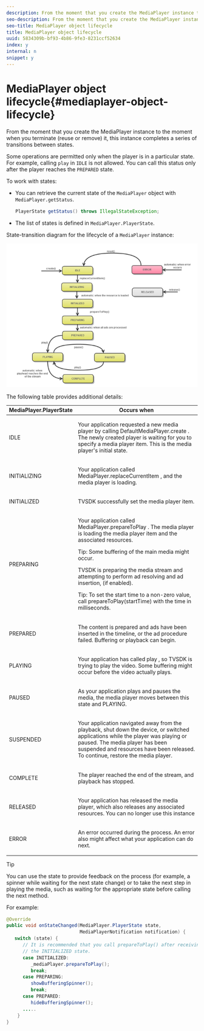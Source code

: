 ```yaml
---
description: From the moment that you create the MediaPlayer instance to the moment when you terminate (reuse or remove) it, this instance completes a series of transitions between states.
seo-description: From the moment that you create the MediaPlayer instance to the moment when you terminate (reuse or remove) it, this instance completes a series of transitions between states.
seo-title: MediaPlayer object lifecycle
title: MediaPlayer object lifecycle
uuid: 5834309b-bf93-4b86-9fe3-8231ccf52634
index: y
internal: n
snippet: y
---
```


# MediaPlayer object lifecycle{#mediaplayer-object-lifecycle}

From the moment that you create the MediaPlayer instance to the moment when you terminate (reuse or remove) it, this instance completes a series of transitions between states.

Some operations are permitted only when the player is in a particular state. For example, calling `play` in `IDLE` is not allowed. You can call this status only after the player reaches the `PREPARED` state.

To work with states:

* You can retrieve the current state of the `MediaPlayer` object with `MediaPlayer.getStatus`.

  ```java
  PlayerState getStatus() throws IllegalStateException;
  ```

* The list of states is defined in `MediaPlayer.PlayerState`.

State-transition diagram for the lifecycle of a `MediaPlayer` instance: 
<a id="fig_1C55DE3F186F4B36AFFDCDE90379534C"></a>

![](assets/player-state-transitions-diagram-android_1.2_web.png)

The following table provides additional details:  

<table id="table_426F0093E4214EA88CD72A7796B58DFD"> 
 <thead> 
  <tr> 
   <th colname="col1" class="entry"> MediaPlayer.PlayerState </th> 
   <th colname="col2" class="entry"> Occurs when </th> 
  </tr> 
 </thead>
 <tbody> 
  <tr> 
   <td colname="col1"> <span class="codeph"> IDLE </span> </td> 
   <td colname="col2"> <p>Your application requested a new media player by calling <span class="codeph"> DefaultMediaPlayer.create </span>. The newly created player is waiting for you to specify a media player item. This is the media player's initial state. </p> </td> 
  </tr> 
  <tr> 
   <td colname="col1"> <span class="codeph"> INITIALIZING </span> </td> 
   <td colname="col2"> <p>Your application called <span class="codeph"> MediaPlayer.replaceCurrentItem </span>, and the media player is loading. </p> </td> 
  </tr> 
  <tr> 
   <td colname="col1"> <span class="codeph"> INITIALIZED </span> </td> 
   <td colname="col2"> <p>TVSDK successfully set the media player item. </p> </td> 
  </tr> 
  <tr> 
   <td colname="col1"> <span class="codeph"> PREPARING </span> </td> 
   <td colname="col2"> <p>Your application called <span class="codeph"> MediaPlayer.prepareToPlay </span>. The media player is loading the media player item and the associated resources. </p> <p>Tip:  Some buffering of the main media might occur. </p> <p>TVSDK is preparing the media stream and attempting to perform ad resolving and ad insertion, (if enabled). </p> <p>Tip:  To set the start time to a non-zero value, call <span class="codeph"> prepareToPlay(startTime) </span> with the time in milliseconds. </p> </td> 
  </tr> 
  <tr> 
   <td colname="col1"> <span class="codeph"> PREPARED </span> </td> 
   <td colname="col2"> <p>The content is prepared and ads have been inserted in the timeline, or the ad procedure failed. Buffering or playback can begin. </p> </td> 
  </tr> 
  <tr> 
   <td colname="col1"> <span class="codeph"> PLAYING </span> </td> 
   <td colname="col2"> <p>Your application has called <span class="codeph"> play </span>, so TVSDK is trying to play the video. Some buffering might occur before the video actually plays. </p> </td> 
  </tr> 
  <tr> 
   <td colname="col1"> <span class="codeph"> PAUSED </span> </td> 
   <td colname="col2"> <p>As your application plays and pauses the media, the media player moves between this state and PLAYING. </p> </td> 
  </tr> 
  <tr> 
   <td colname="col1"> <span class="codeph"> SUSPENDED </span> </td> 
   <td colname="col2"> <p>Your application navigated away from the playback, shut down the device, or switched applications while the player was playing or paused. The media player has been suspended and resources have been released. To continue, restore the media player. </p> </td> 
  </tr> 
  <tr> 
   <td colname="col1"> <span class="codeph"> COMPLETE </span> </td> 
   <td colname="col2"> <p>The player reached the end of the stream, and playback has stopped. </p> </td> 
  </tr> 
  <tr> 
   <td colname="col1"> <span class="codeph"> RELEASED </span> </td> 
   <td colname="col2"> <p>Your application has released the media player, which also releases any associated resources. You can no longer use this instance </p> </td> 
  </tr> 
  <tr> 
   <td colname="col1"> <span class="codeph"> ERROR </span> </td> 
   <td colname="col2"> <p>An error occurred during the process. An error also might affect what your application can do next. </p> </td> 
  </tr> 
 </tbody> 
</table>

>[!TIP]
>
>You can use the state to provide feedback on the process (for example, a spinner while waiting for the next state change) or to take the next step in playing the media, such as waiting for the appropriate state before calling the next method.

For example: 

```java
@Override 
public void onStateChanged(MediaPlayer.PlayerState state,  
                           MediaPlayerNotification notification) { 
   switch (state) { 
      // It is recommended that you call prepareToPlay() after receiving  
      // the INITIALIZED state. 
      case INITIALIZED: 
         _mediaPlayer.prepareToPlay(); 
         break; 
      case PREPARING: 
         showBufferingSpinner(); 
         break; 
      case PREPARED: 
         hideBufferingSpinner(); 
      ..... 
    } 
}
```

